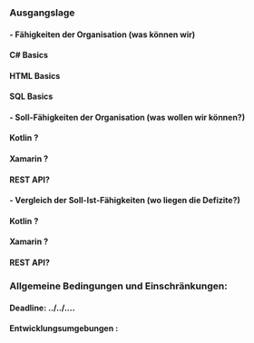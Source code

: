 ### Ausgangslage

#### - Fähigkeiten der Organisation (was können wir)

#### C# Basics
#### HTML Basics
#### SQL Basics

#### - Soll-Fähigkeiten der Organisation (was wollen wir können?)

#### Kotlin ?
#### Xamarin ?
#### REST API?

#### - Vergleich der Soll-Ist-Fähigkeiten (wo liegen die Defizite?)

#### Kotlin ?
#### Xamarin ?
#### REST API?

### Allgemeine Bedingungen und Einschränkungen:

#### Deadline: ../../....
#### Entwicklungsumgebungen :
